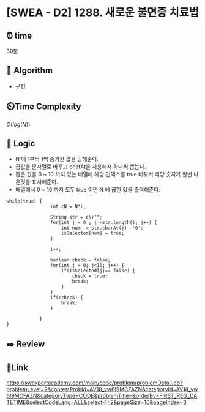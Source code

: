 # [SWEA - D2] 1288. 새로운 불면증 치료법

## ⏰ **time**

30분

## :pushpin: **Algorithm**

- 구현

## ⏲️**Time Complexity**

$O(log(N))$

## :round_pushpin: **Logic**

- N 에 1부터 1씩 증가한 값을 곱해준다. 
- 곱값을 문자열로 바꾸고 chatAt을 사용해서 하나씩 뽑는다.
- 뽑은 값을 0 ~ 10 까지 있는 배열에 해당 인덱스를 true 바꿔서 해당 숫자가 한번 나온것을 표시해준다.
- 배열에서 0 ~ 10 까지 모두 true 이면 N 에 곱한 값을 출력해준다.

```
while(true) {
				int cN = N*i;
				
				String str = cN+"";
				for(int j = 0 ; j <str.length(); j++) {
					int num  = str.charAt(j) -'0';
					isSelected[num] = true;
				}
				
				i++;
				
				boolean check = false;
				for(int j = 0; j<10; j++) {
					if(isSelected[j]== false) {
						check = true;
						break;
					}
				}
				if(!check) {
					break;
				}
				
			}
}
```

## :black_nib: **Review**

## 📡**Link**

https://swexpertacademy.com/main/code/problem/problemDetail.do?problemLevel=2&contestProbId=AV18_yw6I9MCFAZN&categoryId=AV18_yw6I9MCFAZN&categoryType=CODE&problemTitle=&orderBy=FIRST_REG_DATETIME&selectCodeLang=ALL&select-1=2&pageSize=10&pageIndex=3
